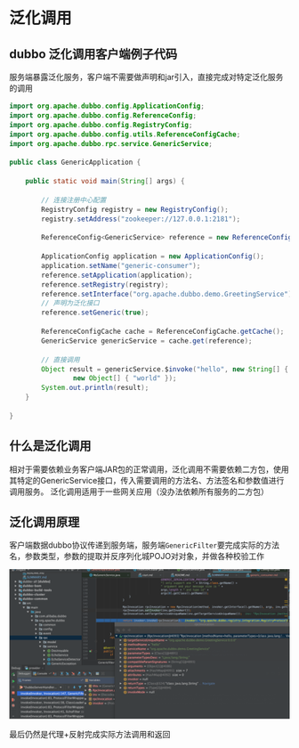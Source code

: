 # 泛化调用

## dubbo 泛化调用客户端例子代码

服务端暴露泛化服务，客户端不需要做声明和jar引入，直接完成对特定泛化服务的调用

```java
import org.apache.dubbo.config.ApplicationConfig;
import org.apache.dubbo.config.ReferenceConfig;
import org.apache.dubbo.config.RegistryConfig;
import org.apache.dubbo.config.utils.ReferenceConfigCache;
import org.apache.dubbo.rpc.service.GenericService;

public class GenericApplication {

    public static void main(String[] args) {

        // 连接注册中心配置
        RegistryConfig registry = new RegistryConfig();
        registry.setAddress("zookeeper://127.0.0.1:2181");

        ReferenceConfig<GenericService> reference = new ReferenceConfig();

        ApplicationConfig application = new ApplicationConfig();
        application.setName("generic-consumer");
        reference.setApplication(application);
        reference.setRegistry(registry);
        reference.setInterface("org.apache.dubbo.demo.GreetingService");
        // 声明为泛化接口
        reference.setGeneric(true);

        ReferenceConfigCache cache = ReferenceConfigCache.getCache();
        GenericService genericService = cache.get(reference);

        // 直接调用
        Object result = genericService.$invoke("hello", new String[] { "java.lang.String" },
                new Object[] { "world" });
        System.out.println(result);
    }

}
```

## 什么是泛化调用

相对于需要依赖业务客户端JAR包的正常调用，泛化调用不需要依赖二方包，使用其特定的GenericService接口，传入需要调用的方法名、方法签名和参数值进行调用服务。 泛化调用适用于一些网关应用（没办法依赖所有服务的二方包）

## 泛化调用原理

客户端数据dubbo协议传递到服务端，服务端`GenericFilter`要完成实际的方法名，参数类型，参数的提取并反序列化城POJO对对象，并做各种校验工作

![](../imgs/dubbo_generic.png)

最后仍然是代理+反射完成实际方法调用和返回
